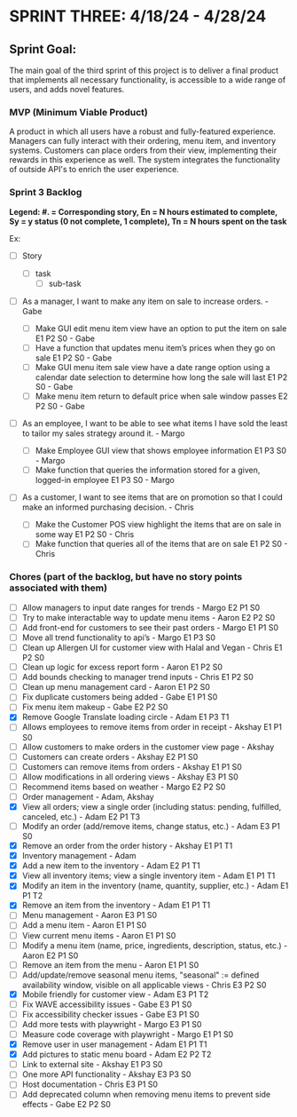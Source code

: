 # SPRINT THREE: 4/18/24 - 4/28/24

## Sprint Goal:

The main goal of the third sprint of this project is to deliver a final product that implements all necessary functionality, is accessible to a wide range of users, and adds novel features.

### MVP (Minimum Viable Product)

A product in which all users have a robust and fully-featured experience. Managers can fully interact with their ordering, menu item, and inventory systems. Customers can place orders from their view, implementing their rewards in this experience as well. The system integrates the functionality of outside API's to enrich the user experience.

### Sprint 3 Backlog

**Legend: #. = Corresponding story, En = N hours estimated to complete, Sy = y status (0 not complete, 1 complete), Tn = N hours spent on the task**

Ex:

- [ ] Story

  - [ ] task
    - [ ] sub-task

- [ ] As a manager, I want to make any item on sale to increase orders. - Gabe
  - [ ] Make GUI edit menu item view have an option to put the item on sale E1 P2 S0 - Gabe
  - [ ] Have a function that updates menu item’s prices when they go on sale E1 P2 S0 - Gabe
  - [ ] Make GUI menu item sale view have a date range option using a calendar date selection to determine how long the sale will last E1 P2 S0 - Gabe
  - [ ] Make menu item return to default price when sale window passes E2 P2 S0 - Gabe
- [ ] As an employee, I want to be able to see what items I have sold the least to tailor my sales strategy around it. - Margo
  - [ ] Make Employee GUI view that shows employee information E1 P3 S0 - Margo
  - [ ] Make function that queries the information stored for a given, logged-in employee E1 P3 S0 - Margo
- [ ] As a customer, I want to see items that are on promotion so that I could make an informed purchasing decision. - Chris
  - [ ] Make the Customer POS view highlight the items that are on sale in some way E1 P2 S0 - Chris
  - [ ] Make function that queries all of the items that are on sale E1 P2 S0 - Chris

### Chores (part of the backlog, but have no story points associated with them)

- [ ] Allow managers to input date ranges for trends - Margo E2 P1 S0
- [ ] Try to make interactable way to update menu items - Aaron E2 P2 S0
- [ ] Add front-end for customers to see their past orders - Margo E1 P1 S0
- [ ] Move all trend functionality to api’s - Margo E1 P3 S0
- [ ] Clean up Allergen UI for customer view with Halal and Vegan - Chris E1 P2 S0
- [ ] Clean up logic for excess report form - Aaron E1 P2 S0
- [ ] Add bounds checking to manager trend inputs - Chris E1 P2 S0
- [ ] Clean up menu management card - Aaron E1 P2 S0
- [ ] Fix duplicate customers being added - Gabe E1 P1 S0
- [ ] Fix menu item makeup - Gabe E2 P2 S0
- [x] Remove Google Translate loading circle - Adam E1 P3 T1
- [ ] Allows employees to remove items from order in receipt - Akshay E1 P1 S0
- [ ] Allow customers to make orders in the customer view page - Akshay
- [ ] Customers can create orders - Akshay E2 P1 S0
- [ ] Customers can remove items from orders - Akshay E1 P1 S0
- [ ] Allow modifications in all ordering views - Akshay E3 P1 S0
- [ ] Recommend items based on weather - Margo E2 P2 S0
- [ ] Order management - Adam, Akshay
- [x] View all orders; view a single order (including status: pending, fulfilled, canceled, etc.) - Adam E2 P1 T3
- [ ] Modify an order (add/remove items, change status, etc.) - Adam E3 P1 S0
- [x] Remove an order from the order history - Akshay E1 P1 T1
- [x] Inventory management - Adam
- [x] Add a new item to the inventory - Adam E2 P1 T1
- [x] View all inventory items; view a single inventory item - Adam E1 P1 T1
- [x] Modify an item in the inventory (name, quantity, supplier, etc.) - Adam E1 P1 T2
- [x] Remove an item from the inventory - Adam E1 P1 T1
- [ ] Menu management - Aaron E3 P1 S0
- [ ] Add a menu item - Aaron E1 P1 S0
- [ ] View current menu items - Aaron E1 P1 S0
- [ ] Modify a menu item (name, price, ingredients, description, status, etc.) - Aaron E2 P1 S0
- [ ] Remove an item from the menu - Aaron E1 P1 S0
- [ ] Add/update/remove seasonal menu items, "seasonal" := defined availability window, visible on all applicable views - Chris E3 P2 S0
- [x] Mobile friendly for customer view - Adam E3 P1 T2
- [ ] Fix WAVE accessibility issues - Gabe E3 P1 S0
- [ ] Fix accessibility checker issues - Gabe E3 P1 S0
- [ ] Add more tests with playwright - Margo E3 P1 S0
- [ ] Measure code coverage with playwright - Margo E1 P1 S0
- [x] Remove user in user management - Adam E1 P1 T1
- [x] Add pictures to static menu board - Adam E2 P2 T2
- [ ] Link to external site - Akshay E1 P3 S0
- [ ] One more API functionality - Akshay E3 P3 S0
- [ ] Host documentation - Chris E3 P1 S0
- [ ] Add deprecated column when removing menu items to prevent side effects - Gabe E2 P2 S0
